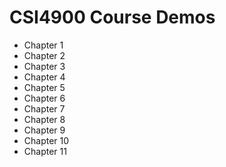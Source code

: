 # CSI4900 Course Demos

- Chapter 1
- Chapter 2
- Chapter 3
- Chapter 4
- Chapter 5
- Chapter 6
- Chapter 7
- Chapter 8
- Chapter 9
- Chapter 10
- Chapter 11
